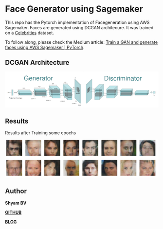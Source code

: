 
# Face Generator using Sagemaker

This repo has the Pytorch implementation of Facegeneration using AWS Sagemaker. Faces are generated using DCGAN architecure. It was trained on a [Celebrities](https://www.kaggle.com/greg115/celebrities-100k) dataset.

To follow along, please check the Medium article: [Train a GAN and generate faces using AWS Sagemaker | PyTorch](https://towardsdatascience.com/train-a-gan-and-generate-faces-using-aws-sagemaker-pytorch-4d4c07ed0c38).


## DCGAN Architecture
<img src="assets/model.png">


## Results

Results after Training some epochs

<img src="assets/result.png">


## Author

**Shyam BV**

[**GITHUB**](https://github.com/bvshyam)

[**BLOG**](https://medium.com/@bv.shyam)

